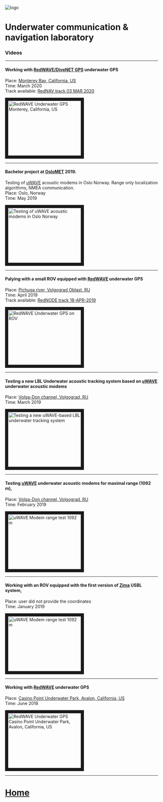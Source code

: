 ![logo](https://avatars3.githubusercontent.com/u/25752083?s=200&v=4)

# Underwater communication & navigation laboratory

### Videos
_______
#### Working with [RedWAVE/DiveNET GPS](https://ucnl.github.io/Docs/EN/RedWAVE/RedWAVE_LBL_Deployment_maintenance_RedNAV_en.pdf) underwater GPS
Place: [Monterey Bay, California, US](https://goo.gl/maps/SZ3tC49dcVGnequB7)  
Time: March 2020  
Track available: [RedNAV track 03 MAR 2020](https://ucnl.github.io/Docs/EN/RedWAVE/rednav_track_03-03-2020.kml)

<a href="https://youtu.be/_2PoVsB1wEY" 
target="_blank"><img src="http://img.youtube.com/vi/_2PoVsB1wEY/0.jpg" 
alt="RedWAVE Underwater GPS Monterey, California, US" width="240" height="180" border="10" /></a>
_______
#### Bachelor project at [OsloMET](https://www.oslomet.no/) 2019. 
Testing of [uWAVE](https://ucnl.github.io/Docs/EN/Modems/uWAVE/uWAVE_Specification_en.pdf) acoustic modems in Oslo Norway. Range only localization algorithms, NMEA communication.  
Place: Oslo, Norway  
Time: May 2019

<a href="https://youtu.be/smN9p9jNdFo" 
target="_blank"><img src="http://img.youtube.com/vi/smN9p9jNdFo/0.jpg" 
alt="Testing of uWAVE acoustic modems in Oslo Norway" width="240" height="180" border="10" /></a>
_______
#### Palying with a small ROV equipped with [RedWAVE](https://ucnl.github.io/Docs/EN/RedWAVE/RedWAVE_LBL_Deployment_maintenance_RedNAV_en.pdf) underwater GPS
Place: [Pichuga river, Volgograd Oblast, RU](https://goo.gl/maps/Qix3nK84i7inM3FGA)  
Time: April 2019  
Track available: [RedNODE track 18-APR-2019](https://ucnl.github.io/Docs/RU/RedWAVE/rednode_track_18042019.kml)  

<a href="https://youtu.be/xaVfjhPIURc" 
target="_blank"><img src="http://img.youtube.com/vi/xaVfjhPIURc/0.jpg" 
alt="RedWAVE Underwater GPS on ROV" width="240" height="180" border="10" /></a>
_______
#### Testing a new LBL Underwater acoustic tracking system based on [uWAVE](https://ucnl.github.io/Docs/EN/Modems/uWAVE/uWAVE_Specification_en.pdf) underwater acoustic modems
Place: [Volga-Don channel, Volgograd, RU](https://goo.gl/maps/CjX8y9tyPrKtrrA47)  
Time: March 2019

<a href="https://youtu.be/UHfTv7TtABU" 
target="_blank"><img src="http://img.youtube.com/vi/UHfTv7TtABU/0.jpg" 
alt="Testing a new uWAVE-based LBL underwater tracking system" width="240" height="180" border="10" /></a>
_______
#### Testing [uWAVE](https://ucnl.github.io/Docs/EN/Modems/uWAVE/uWAVE_Specification_en.pdf) underwater acoustic modems for maximal range (1092 m), 
Place: [Volga-Don channel, Volgograd, RU](https://goo.gl/maps/CjX8y9tyPrKtrrA47)  
Time: February 2019

<a href="https://youtu.be/Z1bVerVecY0"
target="_blank"><img src="http://img.youtube.com/vi/Z1bVerVecY0/0.jpg" 
alt="uWAVE Modem range test 1092 m" width="240" height="180" border="10" /></a>
_______
#### Working with an ROV equipped with the first version of [Zima](https://ucnl.github.io/Docs/EN/Modems/uWAVE/uWAVE_Specification_en.pdf) USBL system, 
Place: user did not provide the coordinates  
Time: January 2019

<a href="https://youtu.be/fy9CjD4cgak"
target="_blank"><img src="http://img.youtube.com/vi/fy9CjD4cgak/0.jpg" 
alt="uWAVE Modem range test 1092 m" width="240" height="180" border="10" /></a>
_______
#### Working with [RedWAVE](https://ucnl.github.io/Docs/EN/RedWAVE/RedWAVE_LBL_Deployment_maintenance_RedNAV_en.pdf) underwater GPS
Place: [Casino Point Underwater Park, Avalon, California, US](https://goo.gl/maps/Qv7d9sCtDehMiVtg9)  
Time: June 2018

<a href="https://youtu.be/nqmbPgxIonM" 
target="_blank"><img src="http://img.youtube.com/vi/nqmbPgxIonM/0.jpg" 
alt="RedWAVE Underwater GPS Casino Point Underwater Park, Avalon, California, US" width="240" height="180" border="10" /></a>
_______



# [Home](README.md)
